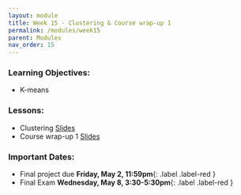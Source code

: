 ```yaml
---
layout: module
title: Week 15 - Clustering & Course wrap-up 1
permalink: /modules/week15
parent: Modules
nav_order: 15
---
```


### Learning Objectives:
* K-means

### Lessons:
* Clustering [Slides](https://xinchenyu.github.io/csc380-spring24/Slides/24s380_clustering1.pdf)
* Course wrap-up 1 [Slides]()


### Important Dates:
* Final project due **Friday, May 2, 11:59pm**{: .label .label-red }
* Final Exam **Wednesday, May 8, 3:30-5:30pm**{: .label .label-red }



